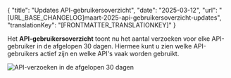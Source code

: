 {
  "title": "Updates API-gebruikersoverzicht",
  "date": "2025-03-12",
  "url": "[URL_BASE_CHANGELOG]maart-2025-api-gebruikersoverzicht-updates",
  "translationKey": "[FRONTMATTER_TRANSLATIONKEY]"
}

Het **API-gebruikersoverzicht** toont nu het aantal verzoeken voor elke API-gebruiker in de afgelopen 30 dagen. Hiermee kunt u zien welke API-gebruikers actief zijn en welke API's vaak worden gebruikt.

![API-verzoeken in de afgelopen 30 dagen]([LINK_URL_1])
